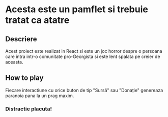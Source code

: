 # Acesta este un pamflet si trebuie tratat ca atatre

## Descriere

Acest proiect este realizat in React si este un joc horror despre o persoana care intra intr-o comunitate pro-Georgista si este lent spalata pe creier de aceasta.

## How to play

Fiecare interactiune cu orice buton de tip "Sursă" sau "Donație" genereaza paranoia pana la un prag maxim.

### Distractie placuta!
